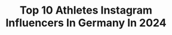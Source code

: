 ---
title: Top 10 Athletes Instagram Influencers In Germany In 2024
description: >-
  Find top athletes Instagram influencers in Germany in 2024. Most popular hashtags: #motivation #mindset #training #outdoors.
platform: Instagram
hits: 325
text_top: Analyze the top-rated Instagram profiles on inBeat.
text_bottom: Our platform aggregates 325 Instagram influencers like this in Germany for you to collaborate.
profiles:
  - username: "cocoolinaa"
    fullname: >-
      Carolin Kaul
    bio: >-
      📍Germany 5’9” ♌️ who loves fashion and food Athlete for 35 years 💨 Vegan since October 2019 🌱 ✝️ Travel addicted 🌎 nature lover 🌳 Inquiries only via 📧
    location: "Germany"
    followers: 192081
    engagement: 1836
    commentsToLikes: 0.002446
    id: ckaozit8om2k60i784j0ynw9b
    verified: false
    hashtags: "#ootdfashion, #streetfashion, #allblack, #sheinhaul"
  - username: "amin_elkach"
    fullname: >-
      AMIN ELKACH | ONLINE COACH
    bio: >-
      I‘ll help you to reach your fitness goals! @officialbodylab24 Athlete / Code: AMIN Train with me 👇🏾
    location: "Germany"
    followers: 1267581
    engagement: 687
    commentsToLikes: 0.008090
    id: ck6tidwo10j6w0j71yrw3n9ez
    verified: false
    hashtags: "#dayinlife, #fit, #lifestyle, #sunday"
  - username: "lukefithyrox"
    fullname: >-
      Lukas Storath, Hyrox, Coaching
    bio: >-
      1st Hyrox WORLDCHAMPION & COACH @esncom athlete | Code: lukefit YouTube: LukeFitHyrox 🎥
    location: "Germany"
    followers: 16310
    engagement: 441
    commentsToLikes: 0.018466
    id: ck6tmo6ew87c10j719cyopf14
    verified: false
    hashtags: "#fitfam, #muskeln, #hyrox, #hybridathlete"
  - username: "jacquelinewiles"
    fullname: >-
      Jacqueline Wiles
    bio: >-
      U.S. Alpine Skier🎿, 3x Olympian 🇺🇸 Pilot & @textronaviation athlete ✈️
    location: "Germany"
    followers: 13288
    engagement: 657
    commentsToLikes: 0.027680
    id: ck0u93kww8ufe0i193t4nopoz
    verified: true
    hashtags: "#southamerica, #chile, #textronaviation, #stifelusskiteam"
  - username: "little.parkour.hulk"
    fullname: >-
      Ihab Yassin
    bio: >-
      28 yrs| vegan 🌱| B.A. Social Worker PK athlete | ⛸️| My Goal: to show society what handicapped people are able to do #inclusionist 📍Frankfurt🇩🇪
    location: "Germany"
    followers: 39400
    engagement: 7515
    commentsToLikes: 0.024134
    id: ck0udegoziz8s0i19667rohd7
    verified: false
    hashtags: "#pkfr, #pkfrtv, #inclusion, #inclusionmatters"
  - username: "pauline_schaefer"
    fullname: >-
      Pauline Schäfer 🤸🏽‍♀️
    bio: >-
      ✨GYMNAST OF THE GERMAN NATIONAL TEAM 🇩🇪 ✨World champion 🥇 + 🥈 + 🥉… ✨Olympic Athlete (Rio 2016, Tokio 2021)🔜Paris 📩management@magari.international
    location: "Germany"
    followers: 92647
    engagement: 632
    commentsToLikes: 0.017354
    id: ck5q3answk0m20i11cx1lrvcp
    verified: true
    hashtags: "#germany, #sport, #passion, #training"
  - username: "andi_jo_wo"
    fullname: >-
      Andreas Wolff
    bio: >-
      Handballtorwart • Deutsche Nationalmannschaft • Europameister 2016 • Łomża Industria Kielce • @kempa_de Athlete
    location: "Germany"
    followers: 129223
    engagement: 556
    commentsToLikes: 0.003421
    id: ck600qhx7e2v60i145djeydgk
    verified: true
    hashtags: "#werbung, #dhb, #teamcocacola, #gramyrazem"
  - username: "jigzaw"
    fullname: >-
      Jiggi
    bio: >-
      𝔍𝔞𝔦𝔩𝔟𝔯𝔢𝔞𝔨 𝔐𝔞𝔠𝔥𝔢𝔱𝔢𝔫 𝔊𝔞𝔫𝔤 .. God did @take_hiq Athlete
    location: "Germany"
    followers: 182284
    engagement: 637
    commentsToLikes: 0.031741
    id: ckaoton2hwt1w0i78fxft2fkt
    verified: true
    hashtags: "#jiggi, #jailbreak, #untouchable, #untouchable2"
  - username: "thomas_iceberg"
    fullname: >-
      𝗧𝗛𝗢𝗠𝗔𝗦 𝗘𝗜𝗖𝗛𝗕𝗘𝗥𝗚𝗘𝗥 | 𝗔𝗨𝗦𝗧𝗥𝗜𝗔 🇦🇹
    bio: >-
      ▪️ Team @thenorthfacede @atomicski ▪️ @lasportivagram @garmin_beatyesterday ▪️ @leki.trailrunning @athleteseyewear 📧 eisberg95@gmx.net 📲 DM collab
    location: "Germany"
    followers: 164510
    engagement: 849
    commentsToLikes: 0.016840
    id: ck14jfsxzk4a80i19qszdfhlp
    verified: false
    hashtags: "#climbinginspiration, #mountainside, #alps, #extreme"
  - username: "laurafreigang"
    fullname: >-
      Laura Freigang
    bio: >-
      @eintrachtfrankfurtfrauen / @dfb_frauenteam @underarmour athlete
    location: "Germany"
    followers: 127979
    engagement: 723
    commentsToLikes: 0.009775
    id: ck5pwq7e6o1oa0i11osgonk7i
    verified: true
    hashtags: "#finalll, #aboutyesterday, #dieliga, #imteam"
---